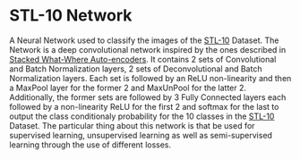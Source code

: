 # STL-10 Network
A Neural Network used to classify the images of the [STL-10](http://ai.stanford.edu/~acoates/stl10/) Dataset.
The Network is a deep convolutional network inspired by the ones described in [Stacked What-Where Auto-encoders](https://arxiv.org/abs/1506.02351).
It contains 2 sets of Convolutional and Batch Normalization layers, 2 sets of Deconvolutional and Batch Normalization layers.
Each set is followed by an ReLU non-linearity and then a MaxPool layer for the former 2 and MaxUnPool for the latter 2.
Additionally, the former sets are followed by 3 Fully Connected layers each followed by a non-linearity ReLU for the first 2
and softmax for the last to output the class conditionaly probability for the 10 classes in the [STL-10](http://ai.stanford.edu/~acoates/stl10/) Dataset.
The particular thing about this network is that be used for supervised learning, unsupervised learning as well as semi-supervised learning through the use
of different losses.